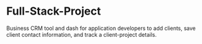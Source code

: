 # Full-Stack-Project
Business CRM tool and dash for application developers to add clients, save client contact information, and track a client-project details.
